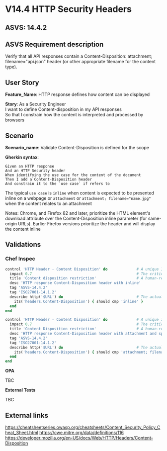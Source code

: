 # V14.4 HTTP Security Headers

## ASVS: 14.4.2

## ASVS Requirement description

Verify that all API responses contain a Content-Disposition: attachment; filename="api.json" header (or other appropriate filename for the content type).

## User Story

**Feature_Name**: HTTP response defines how content can be displayed

**Story**:
As a Security Engineer\
I want to define Content-disposition in my API responses\
So that I constrain how the content is interpreted and processed by browsers

## Scenario

**Scenario_name**: Validate Content-Disposition is defined for the scope

**Gherkin syntax**:

```gherkin
Given an HTTP response
And an HTTP Security header
When identifying the use case for the content of the document
Then I add a Content-Disposition header
And constrain it to the `use case` if refers to
```

The typical `use case` is `inline` when content is expected to be presented inline on a webpage or `attachment` or `attachment; filename="name.jpg"` when the content relates to an attachment

Notes: Chrome, and Firefox 82 and later, prioritize the HTML <a> element's download attribute over the Content-Disposition inline parameter (for same-origin URLs). Earlier Firefox versions prioritize the header and will display the content inline

## Validations

### Chef Inspec

```ruby
control 'HTTP Header - Content Disposition' do             # A unique ID for this control
  impact 0.7                                               # The criticality, if this control fails.
  title 'Content disposition restriction'                  # A human-readable title
  desc 'HTTP response Content-Disposition header with inline'
  tag 'ASVS-14.4.2'
  tag 'ISO27001-14.1.2'
  describe http('$URL') do                                 # The actual test
    its('headers.Content-Disposition') { should cmp 'inline' }
  end
end

control 'HTTP Header - Content Disposition' do             # A unique ID for this control
  impact 0.7                                               # The criticality, if this control fails.
  title 'Content Disposition restriction'                  # A human-readable title
  desc 'HTTP response Content-Disposition header with attachment and specifies file name'
  tag 'ASVS-14.4.2'
  tag 'ISO27001-14.1.2'
  describe http('$URL') do                                 # The actual test
    its('headers.Content-Disposition') { should cmp 'attachment; filename=' }
  end
end
```

**OPA**

TBC

**External Tests**

TBC

## External links

<https://cheatsheetseries.owasp.org/cheatsheets/Content_Security_Policy_Cheat_Sheet.html>
<https://cwe.mitre.org/data/definitions/116>
<https://developer.mozilla.org/en-US/docs/Web/HTTP/Headers/Content-Disposition>
